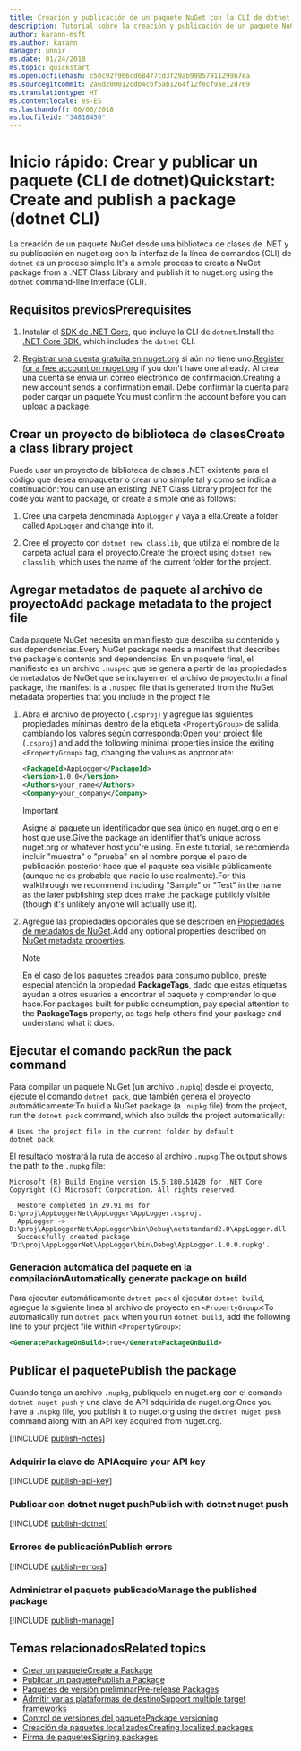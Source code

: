 ```yaml
---
title: Creación y publicación de un paquete NuGet con la CLI de dotnet
description: Tutorial sobre la creación y publicación de un paquete NuGet mediante la CLI de NuGet. NET con la CLI de .NET Core (dotnet).
author: karann-msft
ms.author: karann
manager: unnir
ms.date: 01/24/2018
ms.topic: quickstart
ms.openlocfilehash: c50c92f966cd68477cd3f29ab99857911299b7ea
ms.sourcegitcommit: 2a6d200012cdb4cbf5ab1264f12fecf9ae12d769
ms.translationtype: HT
ms.contentlocale: es-ES
ms.lasthandoff: 06/06/2018
ms.locfileid: "34818456"
---
```

# <a name="quickstart-create-and-publish-a-package-dotnet-cli"></a><span data-ttu-id="01e7e-103">Inicio rápido: Crear y publicar un paquete (CLI de dotnet)</span><span class="sxs-lookup"><span data-stu-id="01e7e-103">Quickstart: Create and publish a package (dotnet CLI)</span></span>

<span data-ttu-id="01e7e-104">La creación de un paquete NuGet desde una biblioteca de clases de .NET y su publicación en nuget.org con la interfaz de la línea de comandos (CLI) de `dotnet` es un proceso simple.</span><span class="sxs-lookup"><span data-stu-id="01e7e-104">It's a simple process to create a NuGet package from a .NET Class Library and publish it to nuget.org using the `dotnet` command-line interface (CLI).</span></span>

## <a name="prerequisites"></a><span data-ttu-id="01e7e-105">Requisitos previos</span><span class="sxs-lookup"><span data-stu-id="01e7e-105">Prerequisites</span></span>

1. <span data-ttu-id="01e7e-106">Instalar el [SDK de .NET Core](https://www.microsoft.com/net/download/), que incluye la CLI de `dotnet`.</span><span class="sxs-lookup"><span data-stu-id="01e7e-106">Install the [.NET Core SDK](https://www.microsoft.com/net/download/), which includes the `dotnet` CLI.</span></span>

1. <span data-ttu-id="01e7e-107">[Registrar una cuenta gratuita en nuget.org](https://www.nuget.org/users/account/LogOn?returnUrl=%2F) si aún no tiene uno.</span><span class="sxs-lookup"><span data-stu-id="01e7e-107">[Register for a free account on nuget.org](https://www.nuget.org/users/account/LogOn?returnUrl=%2F) if you don't have one already.</span></span> <span data-ttu-id="01e7e-108">Al crear una cuenta se envía un correo electrónico de confirmación.</span><span class="sxs-lookup"><span data-stu-id="01e7e-108">Creating a new account sends a confirmation email.</span></span> <span data-ttu-id="01e7e-109">Debe confirmar la cuenta para poder cargar un paquete.</span><span class="sxs-lookup"><span data-stu-id="01e7e-109">You must confirm the account before you can upload a package.</span></span>

## <a name="create-a-class-library-project"></a><span data-ttu-id="01e7e-110">Crear un proyecto de biblioteca de clases</span><span class="sxs-lookup"><span data-stu-id="01e7e-110">Create a class library project</span></span>

<span data-ttu-id="01e7e-111">Puede usar un proyecto de biblioteca de clases .NET existente para el código que desea empaquetar o crear uno simple tal y como se indica a continuación:</span><span class="sxs-lookup"><span data-stu-id="01e7e-111">You can use an existing .NET Class Library project for the code you want to package, or create a simple one as follows:</span></span>

1. <span data-ttu-id="01e7e-112">Cree una carpeta denominada `AppLogger` y vaya a ella.</span><span class="sxs-lookup"><span data-stu-id="01e7e-112">Create a folder called `AppLogger` and change into it.</span></span>

1. <span data-ttu-id="01e7e-113">Cree el proyecto con `dotnet new classlib`, que utiliza el nombre de la carpeta actual para el proyecto.</span><span class="sxs-lookup"><span data-stu-id="01e7e-113">Create the project using `dotnet new classlib`, which uses the name of the current folder for the project.</span></span>

## <a name="add-package-metadata-to-the-project-file"></a><span data-ttu-id="01e7e-114">Agregar metadatos de paquete al archivo de proyecto</span><span class="sxs-lookup"><span data-stu-id="01e7e-114">Add package metadata to the project file</span></span>

<span data-ttu-id="01e7e-115">Cada paquete NuGet necesita un manifiesto que describa su contenido y sus dependencias.</span><span class="sxs-lookup"><span data-stu-id="01e7e-115">Every NuGet package needs a manifest that describes the package's contents and dependencies.</span></span> <span data-ttu-id="01e7e-116">En un paquete final, el manifiesto es un archivo `.nuspec` que se genera a partir de las propiedades de metadatos de NuGet que se incluyen en el archivo de proyecto.</span><span class="sxs-lookup"><span data-stu-id="01e7e-116">In a final package, the manifest is a `.nuspec` file that is generated from the NuGet metadata properties that you include in the project file.</span></span>

1. <span data-ttu-id="01e7e-117">Abra el archivo de proyecto (`.csproj`) y agregue las siguientes propiedades mínimas dentro de la etiqueta `<PropertyGroup>` de salida, cambiando los valores según corresponda:</span><span class="sxs-lookup"><span data-stu-id="01e7e-117">Open your project file (`.csproj`) and add the following minimal properties inside the exiting `<PropertyGroup>` tag, changing the values as appropriate:</span></span>

    ```xml
    <PackageId>AppLogger</PackageId>
    <Version>1.0.0</Version>
    <Authors>your_name</Authors>
    <Company>your_company</Company>
    ```

    > [!Important]
    > <span data-ttu-id="01e7e-118">Asigne al paquete un identificador que sea único en nuget.org o en el host que use.</span><span class="sxs-lookup"><span data-stu-id="01e7e-118">Give the package an identifier that's unique across nuget.org or whatever host you're using.</span></span> <span data-ttu-id="01e7e-119">En este tutorial, se recomienda incluir "muestra" o "prueba" en el nombre porque el paso de publicación posterior hace que el paquete sea visible públicamente (aunque no es probable que nadie lo use realmente).</span><span class="sxs-lookup"><span data-stu-id="01e7e-119">For this walkthrough we recommend including "Sample" or "Test" in the name as the later publishing step does make the package publicly visible (though it's unlikely anyone will actually use it).</span></span>

1. <span data-ttu-id="01e7e-120">Agregue las propiedades opcionales que se describen en [Propiedades de metadatos de NuGet](/dotnet/core/tools/csproj#nuget-metadata-properties).</span><span class="sxs-lookup"><span data-stu-id="01e7e-120">Add any optional properties described on [NuGet metadata properties](/dotnet/core/tools/csproj#nuget-metadata-properties).</span></span>

    > [!Note]
    > <span data-ttu-id="01e7e-121">En el caso de los paquetes creados para consumo público, preste especial atención la propiedad **PackageTags**, dado que estas etiquetas ayudan a otros usuarios a encontrar el paquete y comprender lo que hace.</span><span class="sxs-lookup"><span data-stu-id="01e7e-121">For packages built for public consumption, pay special attention to the **PackageTags** property, as tags help others find your package and understand what it does.</span></span>

## <a name="run-the-pack-command"></a><span data-ttu-id="01e7e-122">Ejecutar el comando pack</span><span class="sxs-lookup"><span data-stu-id="01e7e-122">Run the pack command</span></span>

<span data-ttu-id="01e7e-123">Para compilar un paquete NuGet (un archivo `.nupkg`) desde el proyecto, ejecute el comando `dotnet pack`, que también genera el proyecto automáticamente:</span><span class="sxs-lookup"><span data-stu-id="01e7e-123">To build a NuGet package (a `.nupkg` file) from the project, run the `dotnet pack` command, which also builds the project automatically:</span></span>

```cli
# Uses the project file in the current folder by default
dotnet pack
```

<span data-ttu-id="01e7e-124">El resultado mostrará la ruta de acceso al archivo `.nupkg`:</span><span class="sxs-lookup"><span data-stu-id="01e7e-124">The output shows the path to the `.nupkg` file:</span></span>

```output
Microsoft (R) Build Engine version 15.5.180.51428 for .NET Core
Copyright (C) Microsoft Corporation. All rights reserved.

  Restore completed in 29.91 ms for D:\proj\AppLoggerNet\AppLogger\AppLogger.csproj.
  AppLogger -> D:\proj\AppLoggerNet\AppLogger\bin\Debug\netstandard2.0\AppLogger.dll
  Successfully created package 'D:\proj\AppLoggerNet\AppLogger\bin\Debug\AppLogger.1.0.0.nupkg'.
```

### <a name="automatically-generate-package-on-build"></a><span data-ttu-id="01e7e-125">Generación automática del paquete en la compilación</span><span class="sxs-lookup"><span data-stu-id="01e7e-125">Automatically generate package on build</span></span>

<span data-ttu-id="01e7e-126">Para ejecutar automáticamente `dotnet pack` al ejecutar `dotnet build`, agregue la siguiente línea al archivo de proyecto en `<PropertyGroup>`:</span><span class="sxs-lookup"><span data-stu-id="01e7e-126">To automatically run `dotnet pack` when you run `dotnet build`, add the following line to your project file within `<PropertyGroup>`:</span></span>

```xml
<GeneratePackageOnBuild>true</GeneratePackageOnBuild>
```

## <a name="publish-the-package"></a><span data-ttu-id="01e7e-127">Publicar el paquete</span><span class="sxs-lookup"><span data-stu-id="01e7e-127">Publish the package</span></span>

<span data-ttu-id="01e7e-128">Cuando tenga un archivo `.nupkg`, publíquelo en nuget.org con el comando `dotnet nuget push` y una clave de API adquirida de nuget.org.</span><span class="sxs-lookup"><span data-stu-id="01e7e-128">Once you have a `.nupkg` file, you publish it to nuget.org using the `dotnet nuget push` command along with an API key acquired from nuget.org.</span></span>

[!INCLUDE [publish-notes](includes/publish-notes.md)]

### <a name="acquire-your-api-key"></a><span data-ttu-id="01e7e-129">Adquirir la clave de API</span><span class="sxs-lookup"><span data-stu-id="01e7e-129">Acquire your API key</span></span>

[!INCLUDE [publish-api-key](includes/publish-api-key.md)]

### <a name="publish-with-dotnet-nuget-push"></a><span data-ttu-id="01e7e-130">Publicar con dotnet nuget push</span><span class="sxs-lookup"><span data-stu-id="01e7e-130">Publish with dotnet nuget push</span></span>

[!INCLUDE [publish-dotnet](includes/publish-dotnet.md)]

### <a name="publish-errors"></a><span data-ttu-id="01e7e-131">Errores de publicación</span><span class="sxs-lookup"><span data-stu-id="01e7e-131">Publish errors</span></span>

[!INCLUDE [publish-errors](includes/publish-errors.md)]

### <a name="manage-the-published-package"></a><span data-ttu-id="01e7e-132">Administrar el paquete publicado</span><span class="sxs-lookup"><span data-stu-id="01e7e-132">Manage the published package</span></span>

[!INCLUDE [publish-manage](includes/publish-manage.md)]

## <a name="related-topics"></a><span data-ttu-id="01e7e-133">Temas relacionados</span><span class="sxs-lookup"><span data-stu-id="01e7e-133">Related topics</span></span>

- [<span data-ttu-id="01e7e-134">Crear un paquete</span><span class="sxs-lookup"><span data-stu-id="01e7e-134">Create a Package</span></span>](../create-packages/creating-a-package.md)
- [<span data-ttu-id="01e7e-135">Publicar un paquete</span><span class="sxs-lookup"><span data-stu-id="01e7e-135">Publish a Package</span></span>](../create-packages/publish-a-package.md)
- [<span data-ttu-id="01e7e-136">Paquetes de versión preliminar</span><span class="sxs-lookup"><span data-stu-id="01e7e-136">Pre-release Packages</span></span>](../create-packages/Prerelease-Packages.md)
- [<span data-ttu-id="01e7e-137">Admitir varias plataformas de destino</span><span class="sxs-lookup"><span data-stu-id="01e7e-137">Support multiple target frameworks</span></span>](../create-packages/supporting-multiple-target-frameworks.md)
- [<span data-ttu-id="01e7e-138">Control de versiones del paquete</span><span class="sxs-lookup"><span data-stu-id="01e7e-138">Package versioning</span></span>](../reference/package-versioning.md)
- [<span data-ttu-id="01e7e-139">Creación de paquetes localizados</span><span class="sxs-lookup"><span data-stu-id="01e7e-139">Creating localized packages</span></span>](../create-packages/creating-localized-packages.md)
- [<span data-ttu-id="01e7e-140">Firma de paquetes</span><span class="sxs-lookup"><span data-stu-id="01e7e-140">Signing packages</span></span>](../create-packages/Sign-a-package.md)
